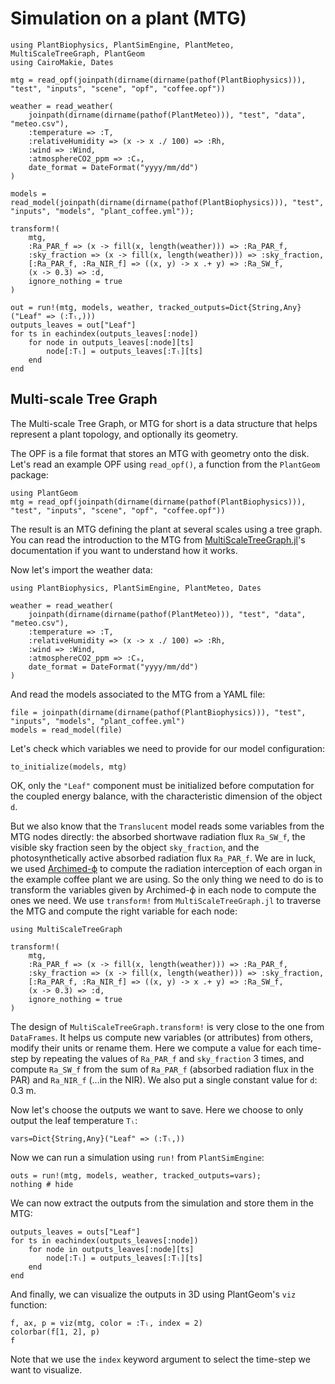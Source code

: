 # Simulation on a plant (MTG)

```@setup usepkg
using PlantBiophysics, PlantSimEngine, PlantMeteo, MultiScaleTreeGraph, PlantGeom
using CairoMakie, Dates

mtg = read_opf(joinpath(dirname(dirname(pathof(PlantBiophysics))), "test", "inputs", "scene", "opf", "coffee.opf"))

weather = read_weather(
    joinpath(dirname(dirname(pathof(PlantMeteo))), "test", "data", "meteo.csv"),
    :temperature => :T,
    :relativeHumidity => (x -> x ./ 100) => :Rh,
    :wind => :Wind,
    :atmosphereCO2_ppm => :Cₐ,
    date_format = DateFormat("yyyy/mm/dd")
)

models = read_model(joinpath(dirname(dirname(pathof(PlantBiophysics))), "test", "inputs", "models", "plant_coffee.yml"));

transform!(
    mtg,
    :Ra_PAR_f => (x -> fill(x, length(weather))) => :Ra_PAR_f,
    :sky_fraction => (x -> fill(x, length(weather))) => :sky_fraction,
    [:Ra_PAR_f, :Ra_NIR_f] => ((x, y) -> x .+ y) => :Ra_SW_f,
    (x -> 0.3) => :d,
    ignore_nothing = true
)

out = run!(mtg, models, weather, tracked_outputs=Dict{String,Any}("Leaf" => (:Tₗ,)))
outputs_leaves = out["Leaf"]
for ts in eachindex(outputs_leaves[:node])
    for node in outputs_leaves[:node][ts]
        node[:Tₗ] = outputs_leaves[:Tₗ][ts]
    end
end
```

## Multi-scale Tree Graph

The Multi-scale Tree Graph, or MTG for short is a data structure that helps represent a plant topology, and optionally its geometry.

The OPF is a file format that stores an MTG with geometry onto the disk. Let's read an example OPF using `read_opf()`, a function from the `PlantGeom` package:

```@example usepkg
using PlantGeom
mtg = read_opf(joinpath(dirname(dirname(pathof(PlantBiophysics))), "test", "inputs", "scene", "opf", "coffee.opf"))
```

The result is an MTG defining the plant at several scales using a tree graph. You can read the introduction to the MTG from [MultiScaleTreeGraph.jl](https://vezy.github.io/MultiScaleTreeGraph.jl/stable/the_mtg/mtg_concept/)'s documentation if you want to understand how it works.

Now let's import the weather data:

```@example usepkg
using PlantBiophysics, PlantSimEngine, PlantMeteo, Dates

weather = read_weather(
    joinpath(dirname(dirname(pathof(PlantMeteo))), "test", "data", "meteo.csv"),
    :temperature => :T,
    :relativeHumidity => (x -> x ./ 100) => :Rh,
    :wind => :Wind,
    :atmosphereCO2_ppm => :Cₐ,
    date_format = DateFormat("yyyy/mm/dd")
)
```

And read the models associated to the MTG from a YAML file:

```@example usepkg
file = joinpath(dirname(dirname(pathof(PlantBiophysics))), "test", "inputs", "models", "plant_coffee.yml")
models = read_model(file)
```

Let's check which variables we need to provide for our model configuration:

```@example usepkg
to_initialize(models, mtg)
```

OK, only the `"Leaf"` component must be initialized before computation for the coupled energy balance, with the characteristic dimension of the object `d`.

But we also know that the `Translucent` model reads some variables from the MTG nodes directly: the absorbed shortwave radiation flux `Ra_SW_f`, the visible sky fraction seen by the object `sky_fraction`, and the photosynthetically active absorbed radiation flux `Ra_PAR_f`. We are in luck, we used [Archimed-ϕ](https://archimed-platform.github.io/archimed-phys-user-doc/) to compute the radiation interception of each organ in the example coffee plant we are using. So the only thing we need to do is to transform the variables given by Archimed-ϕ in each node to compute the ones we need. We use `transform!` from `MultiScaleTreeGraph.jl` to traverse the MTG and compute the right variable for each node:

```@example usepkg
using MultiScaleTreeGraph

transform!(
    mtg,
    :Ra_PAR_f => (x -> fill(x, length(weather))) => :Ra_PAR_f,
    :sky_fraction => (x -> fill(x, length(weather))) => :sky_fraction,
    [:Ra_PAR_f, :Ra_NIR_f] => ((x, y) -> x .+ y) => :Ra_SW_f,
    (x -> 0.3) => :d,
    ignore_nothing = true
)
```

The design of `MultiScaleTreeGraph.transform!` is very close to the one from `DataFrames`. It helps us compute new variables (or attributes) from others, modify their units or rename them. Here we compute a value for each time-step by repeating the values of `Ra_PAR_f` and `sky_fraction` 3 times, and compute `Ra_SW_f` from the sum of `Ra_PAR_f` (absorbed radiation flux in the PAR) and `Ra_NIR_f` (...in the NIR). We also put a single constant value for `d`: 0.3 m.

Now let's choose the outputs we want to save. Here we choose to only output the leaf temperature `Tₗ`:

```@example usepkg
vars=Dict{String,Any}("Leaf" => (:Tₗ,))
```

Now we can run a simulation using `run!` from `PlantSimEngine`:

```@example usepkg
outs = run!(mtg, models, weather, tracked_outputs=vars);
nothing # hide
```

We can now extract the outputs from the simulation and store them in the MTG:

```@example usepkg
outputs_leaves = outs["Leaf"]
for ts in eachindex(outputs_leaves[:node])
    for node in outputs_leaves[:node][ts]
        node[:Tₗ] = outputs_leaves[:Tₗ][ts]
    end
end
```

And finally, we can visualize the outputs in 3D using PlantGeom's `viz` function:

```@example usepkg
f, ax, p = viz(mtg, color = :Tₗ, index = 2)
colorbar(f[1, 2], p)
f
```

Note that we use the `index` keyword argument to select the time-step we want to visualize.